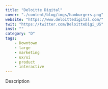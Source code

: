 ```yaml
---
title: "Deloitte Digital"
cover: "./content/blog/imgs/hamburgers.png"
website: "https://www.deloittedigital.com/"
twit: "https://twitter.com/DeloitteDigi_US"
inst: ""
category: "D"
tags:
    - Downtown
    - large
    - marketing
    - ux/ui
    - product
    - interactive
---
```


Description
